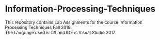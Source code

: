 # Information-Processing-Techniques
This repository contains Lab Assignments for the course Information Processing Techniques Fall 2019.  
The Language used is C# and IDE is Visual Studio 2017
